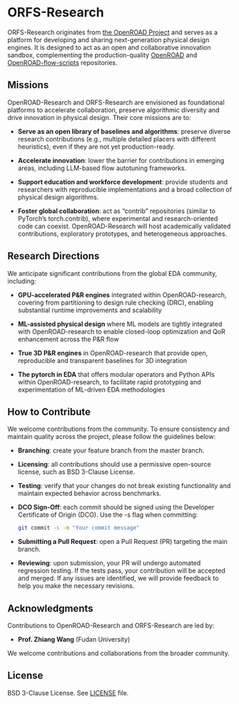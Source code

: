 # ORFS-Research

ORFS-Research originates from [the OpenROAD Project](https://theopenroadproject.org/) and serves as a platform for developing and sharing next-generation physical design engines. It is designed to act as an open and collaborative innovation sandbox, complementing the production-quality [OpenROAD](https://github.com/The-OpenROAD-Project/OpenROAD) and [OpenROAD-flow-scripts](https://github.com/The-OpenROAD-Project/OpenROAD-flow-scripts) repositories.


## Missions
OpenROAD-Research and ORFS-Research are envisioned as foundational platforms to accelerate collaboration, preserve algorithmic diversity and drive innovation in physical design. Their core missions are to:

- **Serve as an open library of baselines and algorithms**: preserve diverse research contributions (e.g., multiple detailed placers with different heuristics), even if they are not yet production-ready.

- **Accelerate innovation**: lower the barrier for contributions in emerging areas, including LLM-based flow autotuning frameworks.

- **Support education and workforce development**: provide students and researchers with reproducible implementations and a broad collection of physical design algorithms.

- **Foster global collaboration**: act as “contrib” repositories (similar to PyTorch’s torch.contrib), where experimental and research-oriented code can coexist. OpenROAD-Research will host academically validated contributions, exploratory prototypes, and heterogeneous approaches.

## Research Directions
We anticipate significant contributions from the global EDA community, including:

- **GPU-accelerated P&R engines** integrated within OpenROAD-research, covering from partitioning to design rule checking (DRC), enabling substantial runtime improvements and scalability

- **ML-assisted physical design** where ML models are tightly integrated with OpenROAD-research to enable closed-loop optimization and QoR enhancement across the P&R flow

- **True 3D P&R engines** in OpenROAD-research that provide open, reproducible and transparent baselines for 3D integration

- **The pytorch in EDA** that offers modular operators and Python APIs within OpenROAD-research, to facilitate rapid prototyping and experimentation of ML-driven EDA methodologies


## How to Contribute
We welcome contributions from the community. To ensure consistency and maintain quality across the project, please follow the guidelines below:

- **Branching**: create your feature branch from the master branch.

- **Licensing**: all contributions should use a permissive open-source license, such as BSD 3-Clause License.

- **Testing**: verify that your changes do not break existing functionality and maintain expected behavior across benchmarks.

- **DCO Sign-Off**: each commit should be signed using the Developer Certificate of Origin (DCO). Use the -s flag when committing:

  ```bash
  git commit -s -m "Your commit message"
  ```

- **Submitting a Pull Request**: open a Pull Request (PR) targeting the main branch.

- **Reviewing**: upon submission, your PR will undergo automated regression testing. If the tests pass, your contribution will be accepted and merged. If any issues are identified, we will provide feedback to help you make the necessary revisions.

  
## Acknowledgments
Contributions to OpenROAD-Research and ORFS-Research are led by:
- **Prof. Zhiang Wang** (Fudan University)

  
We welcome contributions and collaborations from the broader community.


## License

BSD 3-Clause License. See [LICENSE](LICENSE) file.
